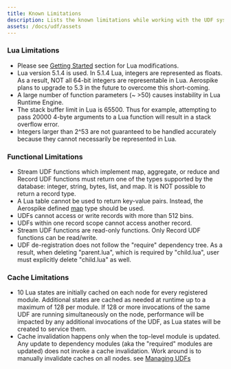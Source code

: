 ```yaml
---
title: Known Limitations
description: Lists the known limitations while working with the UDF system
assets: /docs/udf/assets
---
```


### Lua Limitations
* Please see [Getting Started](/docs/udf/knowing_lua.html) section for Lua modifications.
* Lua version 5.1.4 is used. In 5.1.4 Lua, integers are represented as floats. As a result, NOT all 64-bit integers are representable in Lua. Aerospike plans to upgrade to 5.3 in the future to overcome this short-coming.
* A large number of function parameters (~ >50) causes instability in Lua Runtime Engine.
* The stack buffer limit in Lua is 65500. Thus for example, attempting to pass 20000 4-byte arguments to a Lua function will result in a stack overflow error.
* Integers larger than 2^53 are not guaranteed to be handled accurately because they cannot necessarily be represented in Lua.


### Functional Limitations
* Stream UDF functions which implement map, aggregate, or reduce and Record UDF functions must return one of the types supported by the database: integer, string, bytes, list, and map. It is NOT possible to return a record type.
* A Lua table cannot be used to return key-value pairs.  Instead, the Aerospike defined [map](/docs/udf/api/map.html) type should be used.
* UDFs cannot access or write records with more than 512 bins.
* UDFs within one record scope cannot access another record.
* Stream UDF functions are read-only functions. Only Record UDF functions can be read/write.
* UDF de-registration does not follow the "require" dependency tree. As a result, when deleting "parent.lua", which is required by "child.lua", user must explicitly delete "child.lua" as well.


### Cache Limitations
* 10 Lua states are initially cached on each node for every registered module.  Additional states are cached as needed at runtime up to a maximum of 128 per module.  If 128 or more invocations of the same UDF are running simultaneously on the node, performance will be impacted by any additional invocations of the UDF, as Lua states will be created to service them.
* Cache invalidation happens only when the top-level module is updated. Any update to dependency modules (aka the "required" modules are updated) does not invoke a cache invalidation. Work around is to manually invalidate caches on all nodes. see [Managing UDFs](/docs/udf/managing_udfs.html)
